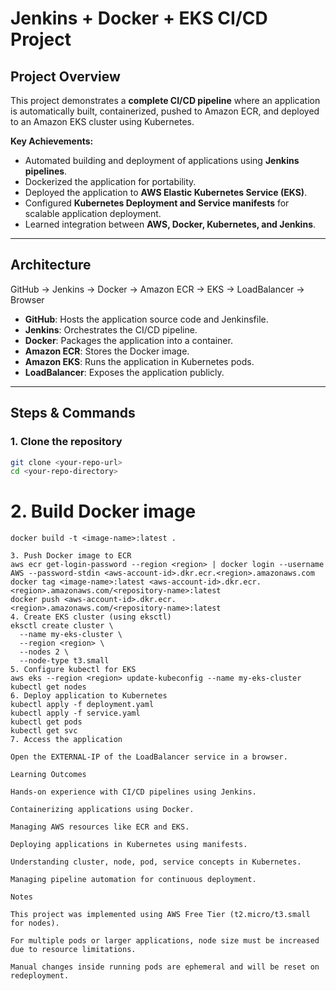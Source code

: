 # Jenkins + Docker + EKS CI/CD Project

## Project Overview

This project demonstrates a **complete CI/CD pipeline** where an application is automatically built, containerized, pushed to Amazon ECR, and deployed to an Amazon EKS cluster using Kubernetes.  

**Key Achievements:**
- Automated building and deployment of applications using **Jenkins pipelines**.
- Dockerized the application for portability.
- Deployed the application to **AWS Elastic Kubernetes Service (EKS)**.
- Configured **Kubernetes Deployment and Service manifests** for scalable application deployment.
- Learned integration between **AWS, Docker, Kubernetes, and Jenkins**.

---

## Architecture
GitHub → Jenkins → Docker → Amazon ECR → EKS → LoadBalancer → Browser

- **GitHub**: Hosts the application source code and Jenkinsfile.
- **Jenkins**: Orchestrates the CI/CD pipeline.
- **Docker**: Packages the application into a container.
- **Amazon ECR**: Stores the Docker image.
- **Amazon EKS**: Runs the application in Kubernetes pods.
- **LoadBalancer**: Exposes the application publicly.

---

## Steps & Commands

### 1. Clone the repository
```bash
git clone <your-repo-url>
cd <your-repo-directory>
```

# 2. Build Docker image
```
docker build -t <image-name>:latest .

3. Push Docker image to ECR
aws ecr get-login-password --region <region> | docker login --username AWS --password-stdin <aws-account-id>.dkr.ecr.<region>.amazonaws.com
docker tag <image-name>:latest <aws-account-id>.dkr.ecr.<region>.amazonaws.com/<repository-name>:latest
docker push <aws-account-id>.dkr.ecr.<region>.amazonaws.com/<repository-name>:latest
4. Create EKS cluster (using eksctl)
eksctl create cluster \
  --name my-eks-cluster \
  --region <region> \
  --nodes 2 \
  --node-type t3.small
5. Configure kubectl for EKS
aws eks --region <region> update-kubeconfig --name my-eks-cluster
kubectl get nodes
6. Deploy application to Kubernetes
kubectl apply -f deployment.yaml
kubectl apply -f service.yaml
kubectl get pods
kubectl get svc
7. Access the application

Open the EXTERNAL-IP of the LoadBalancer service in a browser.

Learning Outcomes

Hands-on experience with CI/CD pipelines using Jenkins.

Containerizing applications using Docker.

Managing AWS resources like ECR and EKS.

Deploying applications in Kubernetes using manifests.

Understanding cluster, node, pod, service concepts in Kubernetes.

Managing pipeline automation for continuous deployment.

Notes

This project was implemented using AWS Free Tier (t2.micro/t3.small for nodes).

For multiple pods or larger applications, node size must be increased due to resource limitations.

Manual changes inside running pods are ephemeral and will be reset on redeployment.


